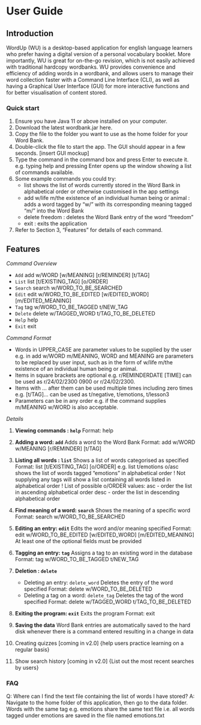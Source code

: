 # User Guide

## Introduction
WordUp (WU) is a desktop-based application for english language learners who prefer having a digital version of a personal vocabulary booklet. More importantly, WU is great for on-the-go revision, which is not easily achieved with traditional hardcopy wordbanks. WU provides convenience and efficiency of adding words in a wordbank, and allows users to manage their word collection faster with a Command Line Interface (CLI), as well as having a Graphical User Interface (GUI) for more interactive functions and for better visualisation of content stored. 

### Quick start
1.  Ensure you have Java 11 or above installed on your computer.
2. Download the latest wordbank.jar here.
3. Copy the file to the folder you want to use as the home folder for your Word Bank.
4. Double-click the file to start the app. The GUI should appear in a few seconds.
[insert GUI mockup]
5. Type the command in the command box and press Enter to execute it. e.g. typing help and pressing Enter opens up the window showing a list of commands available.
6. Some example commands you could try:
   - list shows the list of words currently stored in the Word Bank in alphabetical order or otherwise customised in the app settings
   - add w/life m/the existence of an individual human being or animal : adds a word tagged by “w/” with its corresponding meaning tagged “m/” into the Word Bank
   - delete freedom : deletes the Word Bank entry of the word “freedom”
   - exit : exits the application
7. Refer to Section 3, “Features” for details of each command.

## Features
*Command Overview*
* `Add` add w/WORD [w/MEANING] [r/REMINDER] [t/TAG]
* `List` list [t/EXISTING_TAG] [o/ORDER]
* `Search` search w/WORD_TO_BE_SEARCHED
* `Edit` edit w/WORD_TO_BE_EDITED [w/EDITED_WORD] [m/EDITED_MEANING]
* `Tag` tag w/WORD_TO_BE_TAGGED t/NEW_TAG
* `Delete` delete w/TAGGED_WORD t/TAG_TO_BE_DELETED
* `Help` help
* `Exit` exit

*Command Format*
- Words in UPPER_CASE are parameter values to be supplied by the user e.g. in add w/WORD m/MEANING, WORD and MEANING are parameters to be replaced by user input, such as in the form of w/life m/the existence of an individual human being or animal.
- Items in square brackets are optional e.g. r/REMINDERDATE [TIME] can be used as r/24/02/2300 0900 or r/24/02/2300.
- Items with … after them can be used multiple times including zero times e.g. [t/TAG]... can be used as t/negative, t/emotions, t/lesson3
- Parameters can be in any order e.g. if the command supplies m/MEANING w/WORD is also acceptable.

*Details*
1. **Viewing commands : `help`**
  Format: help

2. **Adding a word: `add`**
  Adds a word to the Word Bank
  Format: add w/WORD w/MEANING [r/REMINDER] [t/TAG]

3. **Listing all words : `list`**
	Shows a list of words categorised as specified
	Format: list [t/EXISTING_TAG] [o/ORDER] 
  e.g. list t/emotions o/asc shows the list of words tagged “emotions” in alphabetical order
	! Not supplying any tags will show a list containing all words listed in alphabetical order
	! List of possible o/ORDER values: 
    asc - order the list in ascending alphabetical order
    desc - order the list in descending alphabetical order

4. **Find meaning of a word: `search`**
	Shows the meaning of a specific word
	Format: search w/WORD_TO_BE_SEARCHED

5. **Editing an entry: `edit`**
  Edits the word and/or meaning specified
  Format: edit w/WORD_TO_BE_EDITED [w/EDITED_WORD] [m/EDITED_MEANING]
  At least one of the optional fields must be provided

6. **Tagging an entry: `tag`**
  Assigns a tag to an existing word in the database
  Format: tag w/WORD_TO_BE_TAGGED t/NEW_TAG

7. **Deletion : `delete`**
   - Deleting an entry: `delete_word`
    Deletes the entry of the word specified
    Format: delete w/WORD_TO_BE_DELETED
   - Deleting a tag on a word: `delete_tag`
    Deletes the tag of the word specified
    Format: delete w/TAGGED_WORD t/TAG_TO_BE_DELETED

8. **Exiting the program: `exit`**
  Exits the program
  Format: exit

9. **Saving the data**
  Word Bank entries are automatically saved to the hard disk whenever there is a command entered resulting in a change in data

10. Creating quizzes [coming in v2.0]
{help users practice learning on a regular basis}

11. Show search history [coming in v2.0]
{List out the most recent searches by users}

### FAQ
Q: Where can I find the text file containing the list of words I have stored?
A: Navigate to the home folder of this application, then go to the data folder. Words with the same tag e.g. emotions share the same text file i.e. all words tagged under emotions are saved in the file named emotions.txt

